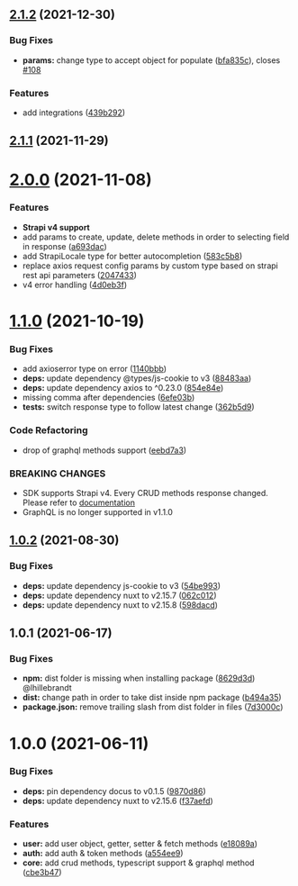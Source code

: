 ## [2.1.2](https://github.com/Stun3R/strapi-sdk-js/compare/v2.1.1...v2.1.2) (2021-12-30)


### Bug Fixes

* **params:** change type to accept object for populate ([bfa835c](https://github.com/Stun3R/strapi-sdk-js/commit/bfa835c6d01425049f7d675f96316516d59bca5d)), closes [#108](https://github.com/Stun3R/strapi-sdk-js/issues/108)


### Features

* add integrations ([439b292](https://github.com/Stun3R/strapi-sdk-js/commit/439b2926e474c06a0e581f9af7c1ad08c5eb7282))

## [2.1.1](https://github.com/Stun3R/strapi-sdk-js/compare/v2.1.0...v2.1.1) (2021-11-29)

# [2.0.0](https://github.com/Stun3R/strapi-sdk-js/compare/v1.1.0...v2.0.0) (2021-11-08)


### Features

* **Strapi v4 support**
* add params to create, update, delete methods in order to selecting field in response ([a693dac](https://github.com/Stun3R/strapi-sdk-js/commit/a693dac21101260125db8672229644387b2ee3e4))
* add StrapiLocale type for better autocompletion ([583c5b8](https://github.com/Stun3R/strapi-sdk-js/commit/583c5b8d561426c581f31ed6d335fc322411be71))
* replace axios request config params by custom type based on strapi rest api parameters ([2047433](https://github.com/Stun3R/strapi-sdk-js/commit/2047433f93aaae9b4eaeb0c7f4b49cccfb46f770))
* v4 error handling ([4d0eb3f](https://github.com/Stun3R/strapi-sdk-js/commit/4d0eb3f50ed9796e7dd3837cd45a2d926e9679d5))

# [1.1.0](https://github.com/Stun3R/strapi-sdk-js/compare/v1.0.2...v1.1.0) (2021-10-19)


### Bug Fixes

* add axioserror type on error ([1140bbb](https://github.com/Stun3R/strapi-sdk-js/commit/1140bbb990c37e492aa8d457a1e65ff5a0ac24ed))
* **deps:** update dependency @types/js-cookie to v3 ([88483aa](https://github.com/Stun3R/strapi-sdk-js/commit/88483aa0ff841c440716bbe1014ff8a6ef58c27f))
* **deps:** update dependency axios to ^0.23.0 ([854e84e](https://github.com/Stun3R/strapi-sdk-js/commit/854e84e02cdb818a69dddfecb8c1530f791609c4))
* missing comma after dependencies ([6efe03b](https://github.com/Stun3R/strapi-sdk-js/commit/6efe03b1713c5df97a077d3c5db43022d3fcc3f6))
* **tests:** switch response type to follow latest change ([362b5d9](https://github.com/Stun3R/strapi-sdk-js/commit/362b5d911ffb9fbeb37de7678dd60b97c7dbf2f6))


### Code Refactoring

* drop of graphql methods support ([eebd7a3](https://github.com/Stun3R/strapi-sdk-js/commit/eebd7a34ddbce216ba0e8b3f5a3f95c0a0a5add5))


### BREAKING CHANGES

* SDK supports Strapi v4. Every CRUD methods response changed. Please refer to [documentation](https://strapi-sdk-js.netlify.app)
* GraphQL is no longer supported in v1.1.0

## [1.0.2](https://github.com/Stun3R/strapi-sdk-js/compare/v1.0.1...v1.0.2) (2021-08-30)


### Bug Fixes

* **deps:** update dependency js-cookie to v3 ([54be993](https://github.com/Stun3R/strapi-sdk-js/commit/54be993f1c02949fb320786bca409681eb6c9ed0))
* **deps:** update dependency nuxt to v2.15.7 ([062c012](https://github.com/Stun3R/strapi-sdk-js/commit/062c0121f63746c728f895fcf4b608e3e820826d))
* **deps:** update dependency nuxt to v2.15.8 ([598dacd](https://github.com/Stun3R/strapi-sdk-js/commit/598dacdeab43252d92405fc67882de2c00609b48))

## 1.0.1 (2021-06-17)


### Bug Fixes

* **npm:** dist folder is missing when installing package ([8629d3d](https://github.com/Stun3R/strapi-sdk-js/commit/8629d3d85f399925f1697a5ab39881f47e1fe5fa)) @lhillebrandt
* **dist:** change path in order to take dist inside npm package ([b494a35](https://github.com/Stun3R/strapi-sdk-js/commit/b494a352cb5559a8e9a2e2e931ee30a67836ef82))
* **package.json:** remove trailing slash from dist folder in files ([7d3000c](https://github.com/Stun3R/strapi-sdk-js/commit/7d3000c15f63443d03971bc510cecf86ae530983))

# 1.0.0 (2021-06-11)


### Bug Fixes

* **deps:** pin dependency docus to v0.1.5 ([9870d86](https://github.com/Stun3R/strapi-sdk-js/commit/9870d8669457bd31bfb184dcafc2e90b6fd0ecba))
* **deps:** update dependency nuxt to v2.15.6 ([f37aefd](https://github.com/Stun3R/strapi-sdk-js/commit/f37aefdebbcc9fb6bea8628c5b10c8c706dbc287))


### Features

* **user:** add user object, getter, setter & fetch methods ([e18089a](https://github.com/Stun3R/strapi-sdk-js/commit/e18089ae31446eeaff49c6e8a01250bc5cbe14ac))
* **auth:** add auth & token methods ([a554ee9](https://github.com/Stun3R/strapi-sdk-js/commit/a554ee9930f3dc87e792afaba571e84143707528))
* **core:** add crud methods, typescript support & graphql method ([cbe3b47](https://github.com/Stun3R/strapi-sdk-js/commit/cbe3b475dcdf49e3d6a37d594de2c69db8e185f3))

